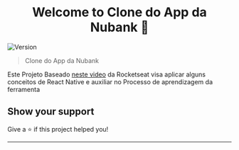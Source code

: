 <h1 align="center">Welcome to Clone do App da Nubank 👋</h1>
<p>
  <img alt="Version" src="https://img.shields.io/badge/version-0.0.1-blue.svg?cacheSeconds=2592000" />
</p>

> Clone do App da Nubank

Este Projeto Baseado [neste video](https://youtu.be/DDm0M_rZLJo) da Rocketseat visa aplicar alguns conceitos de React Native e auxiliar no Processo de aprendizagem da ferramenta

## Show your support

Give a ⭐️ if this project helped you!

***
